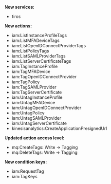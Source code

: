 **New services:**

- tiros

**New actions:**

- iam:ListInstanceProfileTags
- iam:ListMFADeviceTags
- iam:ListOpenIDConnectProviderTags
- iam:ListPolicyTags
- iam:ListSAMLProviderTags
- iam:ListServerCertificateTags
- iam:TagInstanceProfile
- iam:TagMFADevice
- iam:TagOpenIDConnectProvider
- iam:TagPolicy
- iam:TagSAMLProvider
- iam:TagServerCertificate
- iam:UntagInstanceProfile
- iam:UntagMFADevice
- iam:UntagOpenIDConnectProvider
- iam:UntagPolicy
- iam:UntagSAMLProvider
- iam:UntagServerCertificate
- kinesisanalytics:CreateApplicationPresignedUrl

**Updated action access level:**

- mq:CreateTags: Write -> Tagging
- mq:DeleteTags: Write -> Tagging

**New condition keys:**

- iam:RequestTag
- iam:TagKeys
